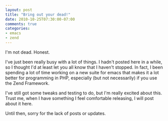 ```yaml
---
layout: post
title: "Bring out your dead!"
date: 2010-10-25T07:30:00-07:00
comments: true
categories:
- emacs
- zend
---
```

I'm not dead. Honest.

I've just been really busy with a lot of things. I hadn't posted here in a while, so I thought I'd at least let you all know that I haven't stopped. In fact, I been spending a lot of time working on a new suite for emacs that makes it a lot better for programming in PHP, especially (but not necessarily) if you use the Zend Framework.

I've still got some tweaks and testing to do, but I'm really excited about this. Trust me, when I have something I feel comfortable releasing, I will post about it here.

Until then, sorry for the lack of posts or updates.
